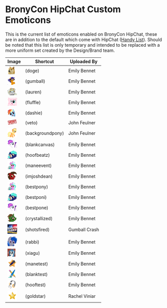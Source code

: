 # BronyCon HipChat Custom Emoticons

This is the current list of emoticons enabled on BronyCon HipChat, these are in addition to the default which come with HipChat ([Handy List](http://hipchat-emoticons.nyh.name/)). Should be noted that this list is only temporary and intended to be replaced with a more uniform set created by the Design/Brand team.

|                       Image                       |     Shortcut     |  Uploaded By  |
| ------------------------------------------------- | ---------------- | ------------- |
| ![(doge)](emoticons/doge.png)                     | (doge)           | Emily Bennet  |
| ![(Gumball)](emoticons/gumball.png)               | (gumball)        | Emily Bennet  |
| ![(lauren)](emoticons/lauren.png)                 | (lauren)         | Emily Bennet  |
| ![(fluffle)](emoticons/fluffle.png)               | (fluffle)        | Emily Bennet  |
| ![(dashie)](emoticons/dashie.gif)                 | (dashie)         | Emily Bennet  |
| ![(veto)](emoticons/veto.jpg)                     | (veto)           | John Feulner  |
| ![(backgroundpony)](emoticons/backgroundpony.png) | (backgroundpony) | John Feulner  |
| ![(blankcanvas)](emoticons/blankcanvas.png)       | (blankcanvas)    | Emily Bennet  |
| ![(hoofbeatz)](emoticons/hoofbeatz.png)           | (hoofbeatz)      | Emily Bennet  |
| ![(maneevent)](emoticons/maneevent.png)           | (maneevent)      | Emily Bennet  |
| ![(imjoshdean)](emoticons/imjoshdean.png)         | (imjoshdean)     | Emily Bennet  |
| ![(bestpony)](emoticons/bestpony.png)             | (bestpony)       | Emily Bennet  |
| ![(bestponi)](emoticons/bestponi.png)             | (bestponi)       | Emily Bennet  |
| ![(bestpone)](emoticons/bestpone.png)             | (bestpone)       | Emily Bennet  |
| ![(crystallized)](emoticons/crystallized.png)     | (crystallized)   | Emily Bennet  |
| ![(shotsfired)](emoticons/shotsfired.png)         | (shotsfired)     | Gumball Crash |
| ![(rabbi)](emoticons/rabbi.png)                   | (rabbi)          | Emily Bennet  |
| ![(xiagu)](emoticons/xiagu.png)                   | (xiagu)          | Emily Bennet  |
| ![(manetest)](emoticons/manetest.png)             | (manetest)       | Emily Bennet  |
| ![(blanktest)](emoticons/blanktest.png)           | (blanktest)      | Emily Bennet  |
| ![(hooftest)](emoticons/hooftest.png)             | (hooftest)       | Emily Bennet  |
| ![(goldstar)](emoticons/goldstar.gif)             | (goldstar)       | Rachel Viniar |